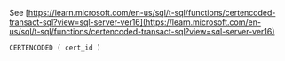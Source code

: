 See [https://learn.microsoft.com/en-us/sql/t-sql/functions/certencoded-transact-sql?view=sql-server-ver16](https://learn.microsoft.com/en-us/sql/t-sql/functions/certencoded-transact-sql?view=sql-server-ver16)
```
CERTENCODED ( cert_id )
```
